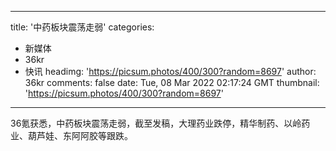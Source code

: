 
---
title: '中药板块震荡走弱'
categories: 
 - 新媒体
 - 36kr
 - 快讯
headimg: 'https://picsum.photos/400/300?random=8697'
author: 36kr
comments: false
date: Tue, 08 Mar 2022 02:17:24 GMT
thumbnail: 'https://picsum.photos/400/300?random=8697'
---

<div>   
36氪获悉，中药板块震荡走弱，截至发稿，大理药业跌停，精华制药、以岭药业、葫芦娃、东阿阿胶等跟跌。  
</div>
            